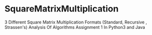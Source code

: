 # SquareMatrixMultiplication
3 Different Square Matrix Multiplication Formats (Standard, Recursive , Strassen's) Analysis Of Algorithms Assignment 1
In Python3 and Java
